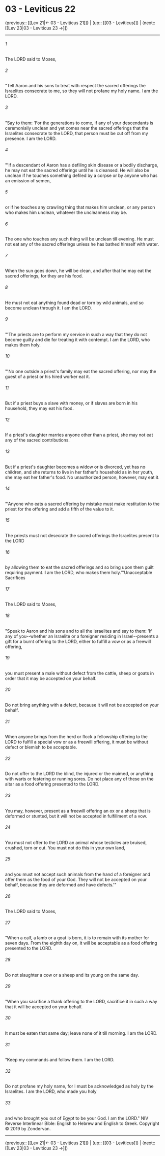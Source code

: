 # 03 - Leviticus 22

(previous:: [[Lev 21|← 03 - Leviticus 21]]) | (up:: [[03 - Leviticus]]) | (next:: [[Lev 23|03 - Leviticus 23 →]])

***


###### 1 
The LORD said to Moses, 

###### 2 
"Tell Aaron and his sons to treat with respect the sacred offerings the Israelites consecrate to me, so they will not profane my holy name. I am the LORD. 

###### 3 
"Say to them: 'For the generations to come, if any of your descendants is ceremonially unclean and yet comes near the sacred offerings that the Israelites consecrate to the LORD, that person must be cut off from my presence. I am the LORD. 

###### 4 
"'If a descendant of Aaron has a defiling skin disease or a bodily discharge, he may not eat the sacred offerings until he is cleansed. He will also be unclean if he touches something defiled by a corpse or by anyone who has an emission of semen, 

###### 5 
or if he touches any crawling thing that makes him unclean, or any person who makes him unclean, whatever the uncleanness may be. 

###### 6 
The one who touches any such thing will be unclean till evening. He must not eat any of the sacred offerings unless he has bathed himself with water. 

###### 7 
When the sun goes down, he will be clean, and after that he may eat the sacred offerings, for they are his food. 

###### 8 
He must not eat anything found dead or torn by wild animals, and so become unclean through it. I am the LORD. 

###### 9 
"'The priests are to perform my service in such a way that they do not become guilty and die for treating it with contempt. I am the LORD, who makes them holy. 

###### 10 
"'No one outside a priest's family may eat the sacred offering, nor may the guest of a priest or his hired worker eat it. 

###### 11 
But if a priest buys a slave with money, or if slaves are born in his household, they may eat his food. 

###### 12 
If a priest's daughter marries anyone other than a priest, she may not eat any of the sacred contributions. 

###### 13 
But if a priest's daughter becomes a widow or is divorced, yet has no children, and she returns to live in her father's household as in her youth, she may eat her father's food. No unauthorized person, however, may eat it. 

###### 14 
"'Anyone who eats a sacred offering by mistake must make restitution to the priest for the offering and add a fifth of the value to it. 

###### 15 
The priests must not desecrate the sacred offerings the Israelites present to the LORD 

###### 16 
by allowing them to eat the sacred offerings and so bring upon them guilt requiring payment. I am the LORD, who makes them holy.'"Unacceptable Sacrifices 

###### 17 
The LORD said to Moses, 

###### 18 
"Speak to Aaron and his sons and to all the Israelites and say to them: 'If any of you--whether an Israelite or a foreigner residing in Israel--presents a gift for a burnt offering to the LORD, either to fulfill a vow or as a freewill offering, 

###### 19 
you must present a male without defect from the cattle, sheep or goats in order that it may be accepted on your behalf. 

###### 20 
Do not bring anything with a defect, because it will not be accepted on your behalf. 

###### 21 
When anyone brings from the herd or flock a fellowship offering to the LORD to fulfill a special vow or as a freewill offering, it must be without defect or blemish to be acceptable. 

###### 22 
Do not offer to the LORD the blind, the injured or the maimed, or anything with warts or festering or running sores. Do not place any of these on the altar as a food offering presented to the LORD. 

###### 23 
You may, however, present as a freewill offering an ox or a sheep that is deformed or stunted, but it will not be accepted in fulfillment of a vow. 

###### 24 
You must not offer to the LORD an animal whose testicles are bruised, crushed, torn or cut. You must not do this in your own land, 

###### 25 
and you must not accept such animals from the hand of a foreigner and offer them as the food of your God. They will not be accepted on your behalf, because they are deformed and have defects.'" 

###### 26 
The LORD said to Moses, 

###### 27 
"When a calf, a lamb or a goat is born, it is to remain with its mother for seven days. From the eighth day on, it will be acceptable as a food offering presented to the LORD. 

###### 28 
Do not slaughter a cow or a sheep and its young on the same day. 

###### 29 
"When you sacrifice a thank offering to the LORD, sacrifice it in such a way that it will be accepted on your behalf. 

###### 30 
It must be eaten that same day; leave none of it till morning. I am the LORD. 

###### 31 
"Keep my commands and follow them. I am the LORD. 

###### 32 
Do not profane my holy name, for I must be acknowledged as holy by the Israelites. I am the LORD, who made you holy 

###### 33 
and who brought you out of Egypt to be your God. I am the LORD." NIV Reverse Interlinear Bible: English to Hebrew and English to Greek. Copyright © 2019 by Zondervan.

***

(previous:: [[Lev 21|← 03 - Leviticus 21]]) | (up:: [[03 - Leviticus]]) | (next:: [[Lev 23|03 - Leviticus 23 →]])
